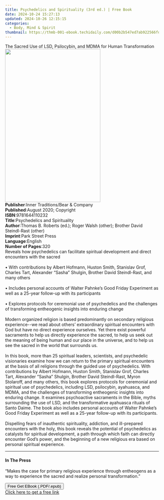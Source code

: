 ```yaml
---
title: Psychedelics and Spirituality (3rd ed.) | Free Book
date: 2024-10-24 15:27:13
updated: 2024-10-26 12:15:15
categories:
  - Body, Mind & Spirit
thumbnail: https://thmb-001-ebook.techidaily.com/d00b2b547ed7ab922566fd0d013ac5a62e6ddd251294d76c86b5ff51bbfc7a3c.jpg
---
```

<main id="book-container">
  <div class="flex flex-col">
    <div class="book-brief flex-1 py-6 px-4 sm:p-6 md:py-10 md:px-8">
      <!-- brief-->
      <div class="book-brief-main">
        The Sacred Use of LSD, Psilocybin, and MDMA for Human Transformation
      </div>
    </div>
    <div
      class="book-meta-info flex-1 grid gap-4 col-start-1 col-end-3 row-start-1 sm:mb-6 sm:grid-cols-4 lg:gap-6 lg:col-start-2 lg:row-end-6 lg:row-span-6 lg:mb-0"
    >
      <div
        class="book-meta-info-left place-content-center mt-4 p-4 text-sm leading-6 col-start-2 col-span-2 dark:text-slate-400"
      >
        <img
          class="w-full h-500 object-cover rounded-lg sm:h-255 sm:col-span-2 lg:col-span-full"
          src="https://img-001-ebook.techidaily.com/e07a9acc2b8ebd9ad782495959946f110a26e945843eee7560d340ff11894122.jpg"
          alt=""
          width="312"
          height="500"
        />
      </div>
      <div
        class="book-meta-info-right mt-2 col-start-1 row-start-2 col-span-3 self-center"
      >
        <!-- meta data  -->
        <div class="flex flex-col px-4 md:px-8">
          <div class="flex-1">
            <strong>Publisher</strong>:<span class="px-2"
              >Inner Traditions/Bear &amp; Company</span
            >
          </div>
          <div class="flex-1">
            <strong>Published</strong>:<span class="px-2"
              >August 2020; Copyright</span
            >
          </div>
          <div class="flex-1">
            <strong>ISBN</strong>:<span class="px-2">9781644110232</span>
          </div>
          <div class="flex-1">
            <strong>Title</strong>:<span class="px-2"
              >Psychedelics and Spirituality</span
            >
          </div>
          <div class="flex-1">
            <strong>Author</strong>:<span class="px-2"
              >Thomas B. Roberts (ed.); Roger Walsh (other); Brother David
              Steindl-Rast (other)</span
            >
          </div>
          <div class="flex-1">
            <strong>Imprint</strong>:<span class="px-2">Park Street Press</span>
          </div>
          <div class="flex-1">
            <strong>Language</strong>:<span class="px-2">English</span>
          </div>
          <div class="flex-1">
            <strong>Number of Pages</strong>:<span class="px-2">320</span>
          </div>
        </div>
      </div>
    </div>
    <div class="book-description flex-1 py-6 px-4 sm:p-6 md:py-10 md:px-8">
      <div class="book-description-main">
        <div accordion-content="" id="description">
          Reveals how psychedelics can facilitate spiritual development and
          direct encounters with the sacred <br /><br />• With contributions by
          Albert Hofmann, Huston Smith, Stanislav Grof, Charles Tart, Alexander
          “Sasha” Shulgin, Brother David Steindl-Rast, and many others
          <br /><br />• Includes personal accounts of Walter Pahnke’s Good
          Friday Experiment as well as a 25-year follow-up with its participants
          <br /><br />• Explores protocols for ceremonial use of psychedelics
          and the challenges of transforming entheogenic insights into enduring
          change <br /><br />Modern organized religion is based predominantly on
          secondary religious experience--we read about others’ extraordinary
          spiritual encounters with God but have no direct experience ourselves.
          Yet there exist powerful sacraments to help us directly experience the
          sacred, to help us seek out the meaning of being human and our place
          in the universe, and to help us see the sacred in the world that
          surrounds us. <br /><br />In this book, more than 25 spiritual
          leaders, scientists, and psychedelic visionaries examine how we can
          return to the primary spiritual encounters at the basis of all
          religions through the guided use of psychedelics. With contributions
          by Albert Hofmann, Huston Smith, Stanislav Grof, Charles Tart,
          Alexander “Sasha” Shulgin, Brother David Steindl-Rast, Myron
          Stolaroff, and many others, this book explores protocols for
          ceremonial and spiritual use of psychedelics, including LSD,
          psilocybin, ayahuasca, and MDMA, and the challenges of transforming
          entheogenic insights into enduring change. It examines psychoactive
          sacraments in the Bible, myths surrounding the use of LSD, and the
          transformative ayahuasca rituals of Santo Daime. The book also
          includes personal accounts of Walter Pahnke’s Good Friday Experiment
          as well as a 25-year follow-up with its participants.
          <br /><br />Dispelling fears of inauthentic spirituality, addiction,
          and ill-prepared encounters with the holy, this book reveals the
          potential of psychedelics as catalysts for spiritual development, a
          path through which faith can directly encounter God’s power, and the
          beginning of a new religious era based on personal spiritual
          experience.
        </div>
        <div class="accordion-fader"></div>
      </div>
    </div>
    <div class="book-excerpts flex-1 py-6 px-4 sm:p-6 md:py-10 md:px-8">
      <!-- excerpts-->
      <div class="book-excerpts-main">
        <hr />
        <h4 class="placeholder placeholder-heading">
          <span>In The Press</span>
        </h4>
        <p>
          “Makes the case for primary religious experience through entheogens as
          a way to experience the sacred and realize personal transformation.”
        </p>
      </div>
    </div>
    <div
      class="book-about-author flex-1 py-6 px-4 sm:p-6 md:py-10 md:px-8"
    ></div>
    <div class="book-free-get flex-1 py-6 px-4 sm:p-6 md:py-10 md:px-8">
      <button
        id="btn-free-get"
        class="bg-blue-500 hover:bg-blue-700 text-white font-bold py-2 px-4 rounded"
      >
        Free Get EBook (.PDF/.epub)
      </button>
      <div id="countdown-display" class="px-2 text-lg mt-2"></div>
      <a
        id="free-link"
        class="hidden bg-blue-500 hover:bg-blue-700 text-white font-bold py-2 px-4 rounded"
        href="https://www.ebooks.com/en-us/book/209883650/psychedelics-and-spirituality/thomas-b-roberts/"
        target="_blank"
        >Click here to get a free link</a
      >
    </div>
    <script>
      let countdownTime = 0;
      let countdownInterval = null;
      document
        .getElementById('btn-free-get')
        .addEventListener('click', startCountdown);
      function startCountdown() {
        countdownTime = new Date().getTime() + 60000 * 3;
        countdownInterval = setInterval(updateCountdown, 1000);
        document.getElementById('btn-free-get').disabled = true;
        document
          .getElementById('btn-free-get')
          .classList.add('bg-gray-500', 'cursor-not-allowed');
      }
      function updateCountdown() {
        let currentTime = new Date().getTime();
        let timeLeft = countdownTime - currentTime;
        let secondsLeft = Math.floor(timeLeft / 1000);
        document.getElementById('countdown-display').innerHTML =
          `Remaining time: ${secondsLeft} seconds.`;
        if (secondsLeft <= 0) {
          clearInterval(countdownInterval);
          document.getElementById('btn-free-get').classList.add('hidden');
          document.getElementById('free-link').classList.remove('hidden');
          document.getElementById('countdown-display').innerHTML = '';
        }
      }
    </script>
  </div>
</main>
